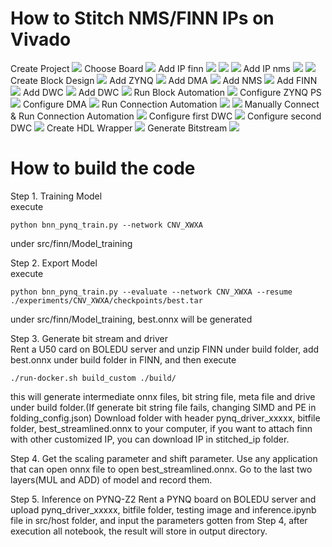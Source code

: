 

# How to Stitch NMS/FINN IPs on Vivado

Create Project
<img src="./images/1.png">
Choose Board
<img src="./images/2.png">
Add IP finn
<img src="./images/3.png">
<img src="./images/4.png">
<img src="./images/5.png">
Add IP nms
<img src="./images/6.png">
<img src="./images/7.png">
Create Block Design
<img src="./images/8.png">
Add ZYNQ
<img src="./images/9.png">
Add DMA
<img src="./images/10.png">
Add NMS
<img src="./images/11.png">
Add FINN
<img src="./images/12.png">
Add DWC
<img src="./images/13.png">
Add DWC
<img src="./images/14.png">
Run Block Automation
<img src="./images/15.png">
Configure ZYNQ PS
<img src="./images/16.png">
Configure DMA
<img src="./images/17.png">
Run Connection Automation
<img src="./images/18.png">
<img src="./images/19.png">
Manually Connect & Run Connection Automation
<img src="./images/20.png">
Configure first DWC
<img src="./images/21.png">
Configure second DWC
<img src="./images/22.png">
Create HDL Wrapper
<img src="./images/23.png">
Generate Bitstream
<img src="./images/24.png">




# How to build the code
Step 1. Training Model  
execute
```shell
python bnn_pynq_train.py --network CNV_XWXA
```
under src/finn/Model_training

Step 2.  Export Model  
execute
```shell
python bnn_pynq_train.py --evaluate --network CNV_XWXA --resume ./experiments/CNV_XWXA/checkpoints/best.tar
```
under src/finn/Model_training, best.onnx will be generated

Step 3. Generate bit stream and driver  
Rent a U50 card on BOLEDU server and unzip FINN under build folder, add best.onnx under build folder in FINN, and then execute
```shell
./run-docker.sh build_custom ./build/
```
this will generate intermediate onnx files, bit string file, meta file and drive under build folder.(If generate bit string file fails, changing SIMD and PE in folding_config.json) Download folder with header pynq_driver_xxxxx, bitfile folder, best_streamlined.onnx to your computer, if you want to attach finn with other customized IP, you can download IP in stitched_ip folder.

Step 4. Get the scaling parameter and shift parameter.
Use any application that can open onnx file to open best_streamlined.onnx. Go to the last two layers(MUL and ADD) of model and record them.

Step 5. Inference on PYNQ-Z2
Rent a PYNQ board on BOLEDU server and upload pynq_driver_xxxxx, bitfile folder, testing image and inference.ipynb file in src/host folder, and input the parameters gotten from Step 4, after execution all notebook, the result will store in output directory. 
